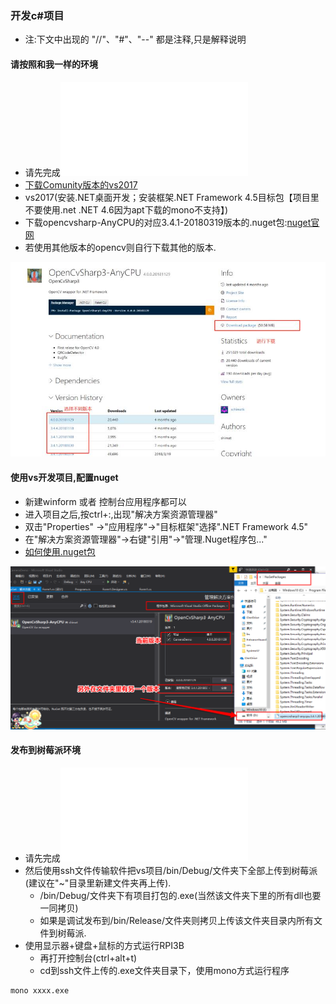 ### 开发c#项目
* 注:下文中出现的 "//"、"#"、"--" 都是注释,只是解释说明

#### 请按照和我一样的环境
* 请先完成![树莓派搭建opencvsharp环境](build_openCVSharp.md)
* [下载Comunity版本的vs2017](https://visualstudio.microsoft.com/thank-you-downloading-visual-studio/?sku=Community&rel=15)
* vs2017(安装.NET桌面开发；安装框架.NET Framework 4.5目标包【项目里不要使用.net .NET 4.6因为apt下载的mono不支持】)
* 下载opencvsharp-AnyCPU的对应3.4.1-20180319版本的.nuget包:[nuget官网](https://www.nuget.org/)
* 若使用其他版本的opencv则自行下载其他的版本.

<img src="https://github.com/MiniKimmy/entrance/blob/master/FacialRecognitionLock/Docs/resources/buildNuget/nugetDownLoad.jpg?raw=true" alt="can't find .png" width="800px">

#### 使用vs开发项目,配置nuget
* 新建winform 或者 控制台应用程序都可以
* 进入项目之后,按ctrl+:,出现"解决方案资源管理器"
* 双击"Properties" ->"应用程序"->"目标框架"选择".NET Framework 4.5"
* 在"解决方案资源管理器"->右键"引用"->"管理.Nuget程序包..."
* [如何使用.nuget包](https://www.sohu.com/a/218061763_505923)

<img src="https://github.com/MiniKimmy/entrance/blob/master/FacialRecognitionLock/Docs/resources/buildNuget/nugetInstall.jpg?raw=true" alt="can't find .png" width="800px">

#### 发布到树莓派环境
* 请先完成![树莓派搭建ssh文件传输环境](build_sshShell.md)
* 然后使用ssh文件传输软件把vs项目/bin/Debug/文件夹下全部上传到树莓派(建议在"~"目录里新建文件夹再上传).
    * /bin/Debug/文件夹下有项目打包的.exe(当然该文件夹下里的所有dll也要一同拷贝)
    * 如果是调试发布到/bin/Release/文件夹则拷贝上传该文件夹目录内所有文件到树莓派.
* 使用显示器+键盘+鼠标的方式运行RPI3B
    * 再打开控制台(ctrl+alt+t)
    * cd到ssh文件上传的.exe文件夹目录下，使用mono方式运行程序
```
mono xxxx.exe
```

